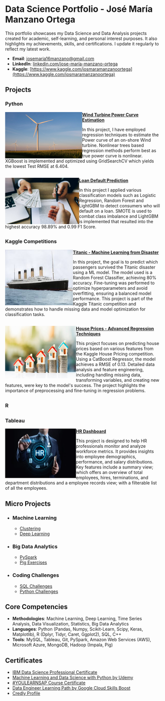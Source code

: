 # Data Science Portfolio - José María Manzano Ortega
This portfolio showcases my Data Science and Data Analysis projects created for academic, self-learning, and personal interest purposes. It also highlights my achievements, skills, and certifications. I update it regularly to reflect my latest work.

- **Email**: [josemaria16manzano@gmail.com](josemaria16manzano@gmail.com)
- **LinkedIn**: [linkedin.com/jose-maría-manzano-ortega](https://www.linkedin.com/in/jose-maría-manzano-ortega-1b42052b2/)
- **Kaggle**: [https://www.kaggle.com/josmaramanzanoortega](https://www.kaggle.com/josmaramanzanoortega)


## Projects 

### Python

<img align="left" width="250" height="150" src="https://github.com/jomanor/Data-Science-Portfolio/blob/main/Images/Imagen%20Molino.jpg"> **[Wind Turbine Power Curve Estimation](https://github.com/jomanor/Data-Science-Portfolio/tree/main/Python/Python%20Projects/Wind%20Turbine%20Power%20Curve)**


In this project, I have employed regression techniques to estimate the Power curve of an on-shore Wind turbine. Nonlinear trees based regression methods perform best as true power curve is nonlinear. XGBoost is implemented and optimized using GridSearchCV which yields the lowest Test RMSE at 6.404. 
##

<img align="left" width="240" height="150" src="https://github.com/jomanor/Data-Science-Portfolio/blob/main/Images/Imagen%20Loan.jpg"> **[Loan Default Prediction](https://github.com/jomanor/Data-Science-Portfolio/tree/main/Python/Python%20Projects/Loan%20Prediction)** 

In this project I applied various classification models such as Logistic Regression, Random Forest and LightGBM to detect consumers who will default on a loan. SMOTE is used to combat class imbalance and LightGBM is implemented that resulted into the highest accuracy 98.89% and 0.99 F1 Score.

##

### Kaggle Competitions

<img align="left" width="220" height="180" src="https://github.com/jomanor/Data-Science-Portfolio/blob/main/Images/TitanicIm.jpg"> **[Titanic - Machine Learning from Disaster](https://github.com/jomanor/Data-Science-Portfolio/tree/main/Python/Kaggle%20Competitions/Titanic%20Competition)**


In this project, the goal is to predict which passengers survived the Titanic disaster using a ML model. The model used is a Random Forest Classifier, achieving 80% accuracy. Fine-tuning was performed to optimize hyperparameters and avoid overfitting, ensuring a balanced model performance. This project is part of the Kaggle Titanic competition and demonstrates how to handle missing data and model optimization for classification tasks.

##

<img align="left" width="230" height="170" src="https://github.com/jomanor/Data-Science-Portfolio/blob/main/Images/HousePredIm.jpg"> **[House Prices - Advanced Regression Techniques](https://github.com/jomanor/Data-Science-Portfolio/tree/main/Python/Kaggle%20Competitions/House%20Pricing%20Competition)**

This project focuses on predicting house prices based on various features from the Kaggle House Pricing competition. Using a CatBoost Regressor, the model achieves a RMSE of 0.13. Detailed data analysis and feature engineering, including handling missing data, transforming variables, and creating new features, were key to the model's success. The project highlights the importance of preprocessing and fine-tuning in regression problems.

##

### R

##

### Tableau

<img align="left" width="230" height="160" src="https://github.com/jomanor/Data-Science-Portfolio/blob/main/Images/HRDashboardim.jpg"> **[HR Dashboard](https://github.com/jomanor/Data-Science-Portfolio/tree/main/Tableau%20Projects/HR%20Dashboard)**


This project is designed to help HR professionals monitor and analyze workforce metrics. It provides insights into employee demographics, performance, and salary distributions. Key features include a summary view; which offers an overview of total employees, hires, terminations, and department distributions and a employee records view; with a filterable list of all the employees.  


## Micro Projects
- ### Machine Learning 
    - [Clustering]() 
    - [Deep Learning]()
    
- ### Big Data Analytics
    - [PySpark]()
    - [Pig Exercises]()
    
- ### Coding Challenges
    - [SQL Challenges](https://github.com/jomanor/Data-Science-Portfolio/tree/main/SQL%20Challenges%20)
    - [Python Challenges](https://github.com/jomanor/Data-Science-Portfolio/tree/main/Python/Python%20Challenges)
 
## Core Competencies

- **Methodologies**: Machine Learning, Deep Learning, Time Series Analysis, Data Visualization, Statistics, Big Data Analytics
- **Languages**: Python (Pandas, Numpy, Scikit-Learn, Scipy, Keras, Matplotlib), R (Dplyr, Tidyr, Caret, Ggplot2), SQL, C++
- **Tools**: MySQL, Tableau, Git, PySpark, Amazon Web Services (AWS), Microsoft Azure, MongoDB, Hadoop (Impala, Pig)

## Certificates

- [IBM Data Science Professional Certificate](https://github.com/jomanor/Data-Science-Portfolio/blob/main/Certificates/IBM%20Data%20Science%20Professional%20Certificate.pdf)
- [Machine Learning and Data Science with Python by Udemy](https://github.com/jomanor/Data-Science-Portfolio/blob/main/Certificates/Machine%20Learning%20and%20Data%20Science%20with%20Python.pdf)
- [#YOULEARNSAP Course Certificate](https://github.com/jomanor/Data-Science-Portfolio/blob/main/Certificates/Youlearnsap%20Certificate.pdf)
- [Data Engineer Learning Path by Google Cloud Skills Boost](https://www.cloudskillsboost.google/public_profiles/c00af57a-a81f-426d-8195-47bb65e4c8f0)
- [Credly Profile](https://www.credly.com/users/jose-maria-manzano-ortega)

